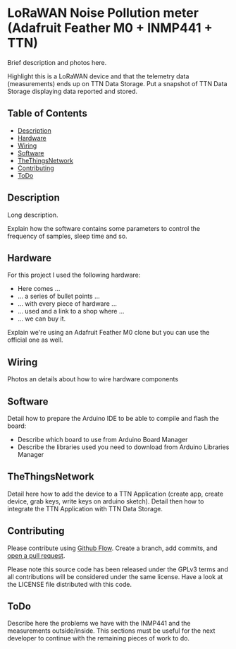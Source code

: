 # LoRaWAN Noise Pollution meter (Adafruit Feather M0 + INMP441 + TTN)

Brief description and photos here. 

Highlight this is a LoRaWAN device and that the telemetry data (measurements) ends up on TTN Data Storage. Put a snapshot of TTN Data Storage displaying data reported and stored.

## Table of Contents

- [Description](#Description)
- [Hardware](#Hardware)
- [Wiring](#Wiring)
- [Software](#Software)
- [TheThingsNetwork](#TheThingsNetwork)
- [Contributing](#Contributing)
- [ToDo](#ToDo)


## Description

Long description. 

Explain how the software contains some parameters to control the frequency of samples, sleep time and so.

## Hardware

For this project I used the following hardware:

* Here comes ...
* ... a series of bullet points ...
* ... with every piece of hardware ...
* ... used and a link to a shop where ...
* ... we can buy it.

Explain we're using an Adafruit Feather M0 clone but you can use the official one as well.

## Wiring

Photos an details about how to wire hardware components

## Software

Detail how to prepare the Arduino IDE to be able to compile and flash the board:

* Describe which board to use from Arduino Board Manager
* Describe the libraries used you need to download from Arduino Libraries Manager

## TheThingsNetwork

Detail here how to add the device to a TTN Application (create app, create device, grab keys, write keys on arduino sketch).
Detail then how to integrate the TTN Application with TTN Data Storage.

## Contributing

Please contribute using [Github Flow](https://guides.github.com/introduction/flow/). Create a branch, add commits, and [open a pull request](https://github.com/fraction/readme-boilerplate/compare/).

Please note this source code has been released under the GPLv3 terms and all contributions will be considered under the same license. Have a look at the LICENSE file distributed with this code.

## ToDo

Describe here the problems we have with the INMP441 and the measurements outside/inside. This sections must be useful for the next developer to continue with the remaining pieces of work to do.
